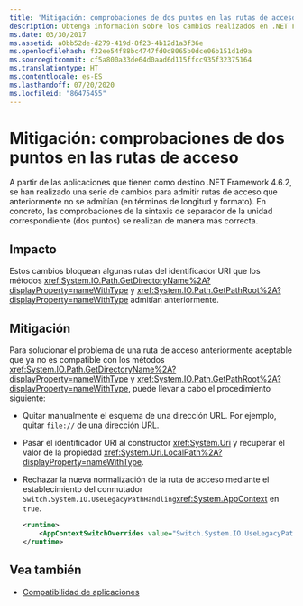 ```yaml
---
title: 'Mitigación: comprobaciones de dos puntos en las rutas de acceso'
description: Obtenga información sobre los cambios realizados en .NET Framework 4.6.2 para admitir comprobaciones de la sintaxis correcta de los separadores de unidad (los dos puntos).
ms.date: 03/30/2017
ms.assetid: a0bb52de-d279-419d-8f23-4b12d1a3f36e
ms.openlocfilehash: f32ee54f88bc4747fd0d8065b0dce06b151d1d9a
ms.sourcegitcommit: cf5a800a33de64d0aad6d115ffcc935f32375164
ms.translationtype: HT
ms.contentlocale: es-ES
ms.lasthandoff: 07/20/2020
ms.locfileid: "86475455"
---
```

# <a name="mitigation-path-colon-checks"></a>Mitigación: comprobaciones de dos puntos en las rutas de acceso
A partir de las aplicaciones que tienen como destino .NET Framework 4.6.2, se han realizado una serie de cambios para admitir rutas de acceso que anteriormente no se admitían (en términos de longitud y formato). En concreto, las comprobaciones de la sintaxis de separador de la unidad correspondiente (dos puntos) se realizan de manera más correcta.  
  
## <a name="impact"></a>Impacto  
 Estos cambios bloquean algunas rutas del identificador URI que los métodos <xref:System.IO.Path.GetDirectoryName%2A?displayProperty=nameWithType> y <xref:System.IO.Path.GetPathRoot%2A?displayProperty=nameWithType> admitían anteriormente.  
  
## <a name="mitigation"></a>Mitigación  
 Para solucionar el problema de una ruta de acceso anteriormente aceptable que ya no es compatible con los métodos <xref:System.IO.Path.GetDirectoryName%2A?displayProperty=nameWithType> y <xref:System.IO.Path.GetPathRoot%2A?displayProperty=nameWithType>, puede llevar a cabo el procedimiento siguiente:  
  
- Quitar manualmente el esquema de una dirección URL. Por ejemplo, quitar `file://` de una dirección URL.  
  
- Pasar el identificador URI al constructor <xref:System.Uri> y recuperar el valor de la propiedad <xref:System.Uri.LocalPath%2A?displayProperty=nameWithType>.  
  
- Rechazar la nueva normalización de la ruta de acceso mediante el establecimiento del conmutador `Switch.System.IO.UseLegacyPathHandling`<xref:System.AppContext> en `true`.  
  
    ```xml  
    <runtime>  
        <AppContextSwitchOverrides value="Switch.System.IO.UseLegacyPathHandling=true" />
    </runtime>  
    ```  
  
## <a name="see-also"></a>Vea también

- [Compatibilidad de aplicaciones](application-compatibility.md)

